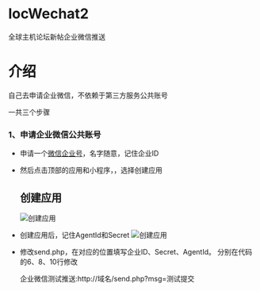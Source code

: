 # locWechat2
全球主机论坛新帖企业微信推送

# 介绍
自己去申请企业微信，不依赖于第三方服务公共账号

一共三个步骤
### 1、申请企业微信公共账号
- 申请一个[微信企业号](https://work.weixin.qq.com/)，名字随意，记住企业ID
- 然后点击顶部的应用和小程序，，选择创建应用
  ## 创建应用  
  ![创建应用](https://github.com/kaixin1995/InformationPush/blob/master/image/%E5%88%9B%E5%BB%BA%E5%BA%94%E7%94%A8.png)  
- 创建应用后，记住AgentId和Secret
  ![创建应用](https://github.com/kaixin1995/InformationPush/blob/master/image/%E5%BA%94%E7%94%A8id%E8%AE%B0%E5%BD%95.png)
- 修改send.php，在对应的位置填写企业ID、Secret、AgentId。
  分别在代码的6、8、10行修改

  企业微信测试推送:http://域名/send.php?msg=测试提交  

